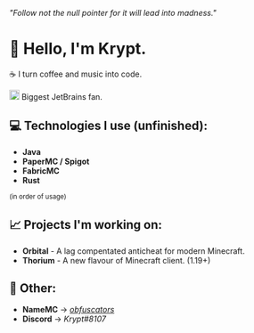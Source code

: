 *"Follow not the null pointer for it will lead into madness."*

# :wave: Hello, I'm Krypt. 

:coffee: I turn coffee and music into code. 

<img src="https://www.jetbrains.com/favicon.ico" width="18"/> Biggest JetBrains fan.

## :computer: Technologies I use (unfinished): 
  - **Java**
  - **PaperMC / Spigot**
  - **FabricMC**
  - **Rust**

<sup>(in order of usage)</sup>  

## 📈 Projects I'm working on:
  - **Orbital** - A lag compentated anticheat for modern Minecraft.
  - **Thorium** - A new flavour of Minecraft client. (1.19+)

## 🌴 Other:
  - **NameMC**  -> *[obfuscators](https://namemc.com/obfuscators.1)*
  - **Discord** -> *Krypt#8107*
